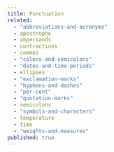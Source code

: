 ```yaml
---
title: Punctuation
related: 
  - "abbreviations-and-acronyms"
  - apostrophe
  - ampersands
  - contractions
  - commas
  - "colons-and-semicolons"
  - "dates-and-time-periods"
  - ellipses
  - "exclamation-marks"
  - "hyphens-and-dashes"
  - "per-cent"
  - "quotation-marks"
  - semicolons
  - "symbols-and-characters"
  - temperature
  - time
  - "weights-and-measures"
published: true
---
```


